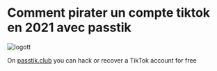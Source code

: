 # Comment pirater un compte tiktok en 2021 avec passtik
![logott](https://user-images.githubusercontent.com/87568834/132981829-a2436de4-59e0-4132-bffd-5b8c118d3327.png)

On [passtik.club](https://passtik.club) you can hack or recover a TikTok account for free
